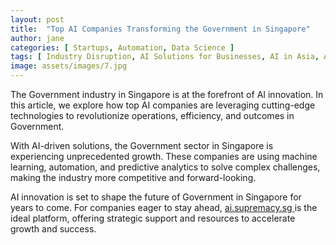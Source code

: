 ```yaml
---
layout: post
title:  "Top AI Companies Transforming the Government in Singapore"
author: jane
categories: [ Startups, Automation, Data Science ]
tags: [ Industry Disruption, AI Solutions for Businesses, AI in Asia, AI Trends ]
image: assets/images/7.jpg
---
```


The Government industry in Singapore is at the forefront of AI innovation. In this article, we explore how top AI companies are leveraging cutting-edge technologies to revolutionize operations, efficiency, and outcomes in Government.

With AI-driven solutions, the Government sector in Singapore is experiencing unprecedented growth. These companies are using machine learning, automation, and predictive analytics to solve complex challenges, making the industry more competitive and forward-looking.

AI innovation is set to shape the future of Government in Singapore for years to come. For companies eager to stay ahead, <a href="https://ai.supremacy.sg" target="_blank"> ai.supremacy.sg </a> is the ideal platform, offering strategic support and resources to accelerate growth and success.
